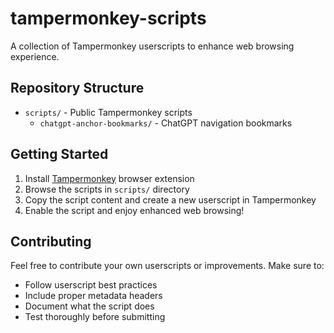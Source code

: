 # tampermonkey-scripts

A collection of Tampermonkey userscripts to enhance web browsing experience.

## Repository Structure

- `scripts/` - Public Tampermonkey scripts
  - `chatgpt-anchor-bookmarks/` - ChatGPT navigation bookmarks

## Getting Started

1. Install [Tampermonkey](https://www.tampermonkey.net/) browser extension
2. Browse the scripts in `scripts/` directory
3. Copy the script content and create a new userscript in Tampermonkey
4. Enable the script and enjoy enhanced web browsing!

## Contributing

Feel free to contribute your own userscripts or improvements. Make sure to:
- Follow userscript best practices
- Include proper metadata headers
- Document what the script does
- Test thoroughly before submitting